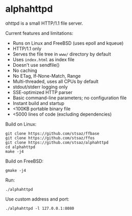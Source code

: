 # alphahttpd

αhttpd is a small HTTP/1.1 file server.

Current features and limitations:

* Runs on Linux and FreeBSD (uses epoll and kqueue)
* HTTP/1.1 only
* Serves the file tree in `www/` directory by default
* Uses `index.html` as index file
* Doesn't use sendfile()
* No caching
* No ETag, If-None-Match, Range
* Multi-threaded, uses all CPUs by default
* stdout/stderr logging only
* SSE-optimized HTTP parser
* Basic command-line parameters; no configuration file
* Instant build and startup
* <100KB portable binary file
* <5000 lines of code (excluding dependencies)


Build on Linux:

	git clone https://github.com/stsaz/ffbase
	git clone https://github.com/stsaz/ffos
	git clone https://github.com/stsaz/alphahttpd
	cd alphahttpd
	make -j4

Build on FreeBSD:

	gmake -j4

Run:

	./alphahttpd

Use custom address and port:

	./alphahttpd -l 127.0.0.1:8080
